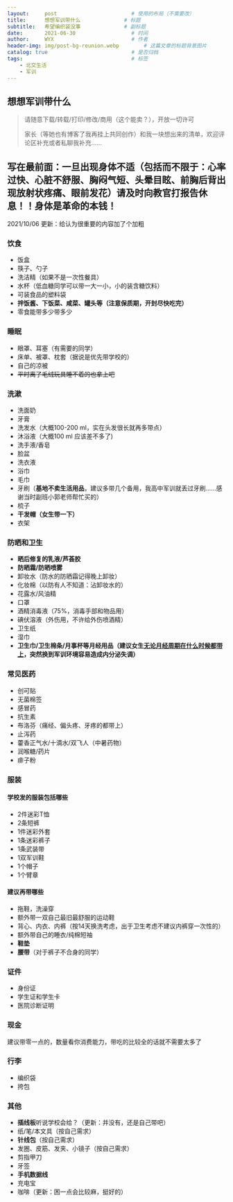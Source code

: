 ```yaml
---
layout:     post   				        # 使用的布局（不需要改）
title:      想想军训带什么				 # 标题 
subtitle:   希望编织袋没事				 # 副标题
date:       2021-06-30 				    # 时间
author:     WYX 					    # 作者
header-img: img/post-bg-reunion.webp	 	# 这篇文章的标题背景图片
catalog: true 						    # 是否归档
tags:								    # 标签
    - 北交生活
    - 军训
---
```


## 想想军训带什么

> 请随意下载/转载/打印/修改/商用（这个能卖？），开放一切许可
>
> 家长（等她也有博客了我再挂上共同创作）和我一块想出来的清单，欢迎评论区补充或者私聊我补充……



## 写在最前面：一旦出现身体不适（包括而不限于：心率过快、心脏不舒服、胸闷气短、头晕目眩、前胸后背出现放射状疼痛、眼前发花）请及时向教官打报告休息！！身体是革命的本钱！



2021/10/06 更新：给认为很重要的内容加了个加粗



### 饮食

- 饭盒
- 筷子、勺子
- 洗洁精（如果不是一次性餐具）
- 水杯（低血糖同学可以带一大一小，小的装含糖饮料）
- 可装食品的塑料袋
- **拌饭酱、下饭菜、咸菜、罐头等（注意保质期，开封尽快吃完）**
- 零食能带多少带多少



### 睡眠

- 眼罩、耳塞（有需要的同学）
- 床单、被罩、枕套（据说是优先带学校的）
- 自己的凉被
- ~~平时离了毛绒玩具睡不着的也拿上吧~~



### 洗漱

- 洗面奶
- 牙膏
- 洗发水（大概100-200 ml，实在头发很长就再多带点）
- 沐浴液（大概100 ml 应该差不多了)
- 洗手液/香皂
- 脸盆
- 洗衣液
- 浴巾
- 毛巾
- 牙刷（**基地不卖生活用品**，建议多带几个备用，我高中军训就丢过牙刷……感谢当时副班小郭老师帮忙买的）
- 梳子
- **干发帽（女生带一下）**
- 衣架



### 防晒和卫生

- **晒后修复的乳液/芦荟胶**
- **防晒霜/防晒喷雾**
- 卸妆水（防水的防晒霜记得晚上卸妆）
- 化妆棉（以防有人不知道：沾卸妆水的）
- 花露水/风油精
- 口罩
- 酒精消毒液（75%，消毒手部和物品用）
- 碘伏溶液（外伤用，不许给外伤喷酒精）
- 卫生纸
- 湿巾
- **卫生巾/卫生棉条/月事杯等月经用品（建议女生<u>无论月经周期在什么时候都带上</u>，突然换到军训环境容易造成内分泌失调）**



### 常见医药

- 创可贴
- 无菌棉签
- 感冒药
- 抗生素
- 布洛芬（痛经、偏头疼、牙疼的都带上）
- 止泻药
- 藿香正气水/十滴水/双飞人（中暑药物）
- 润喉糖/药片
- 痱子粉



### 服装

#### 学校发的服装包括哪些

- 2件迷彩T恤
- 2条短裤
- 1件迷彩外套
- 1条迷彩裤子
- 1条武装带
- 1双军训鞋
- 1个帽子
- 1个臂章



#### 建议再带哪些

- 拖鞋，洗澡穿
- 额外带一双自己最旧最舒服的运动鞋
- 背心、内衣、内裤（按14天换洗考虑，出于卫生考虑不建议内裤穿一次性的）
- 额外带自己的睡衣/纯棉短袖
- **鞋垫**
- **腰带**（对于裤子不合身的同学）



### 证件

- 身份证
- 学生证和学生卡
- 医院诊断证明



### 现金

建议带零一点的，数量看你消费能力，带吃的比较全的话就不需要太多了



### 行李

- 编织袋
- 挎包



### 其他

- **插线板**听说学校会给？（更新：并没有，还是自己带吧）
- 纸/笔/本文具（按自己需求）
- **针线包**（按自己需求）
- 发圈、皮筋、发夹、小镜子（按自己需求）
- 剪指甲刀
- 牙签
- **手机数据线**
- 充电宝
- 咖啡（更新：困一点会比较麻，挺好的）











